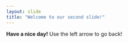 ```yaml
---
layout: slide
title: "Welcome to our second slide!"
---
```

**Have a nice day!**
Use the left arrow to go back!
